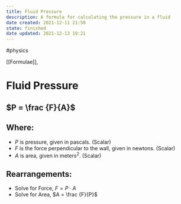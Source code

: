```yaml
---
title: Fluid Pressure
description: A formula for calculating the pressure in a fluid
date created: 2021-12-11 21:50
state: finished
date updated: 2021-12-13 19:21
---
```

#physics 

[[Formulae]],

# Fluid Pressure

## $P = \frac {F}{A}$

## Where:

- $P$ is pressure, given in pascals. (Scalar)
- $F$ is the force perpendicular to the wall, given in newtons. (Scalar)
- $A$ is area, given in meters<sup>2</sup>. (Scalar)

## Rearrangements:

- Solve for Force, $F = P⋅A$
- Solve for Area, $A = \frac {F}{P}$
